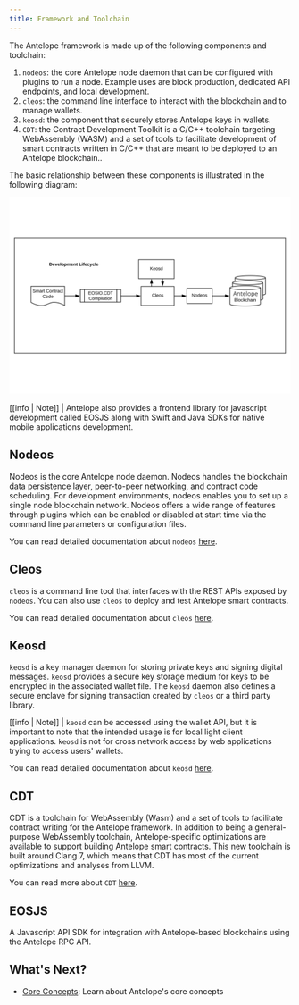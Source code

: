 ```yaml
---
title: Framework and Toolchain
---
```


The Antelope framework is made up of the following components and toolchain:

1. `nodeos`:  the core Antelope node daemon that can be configured with plugins to run a node. Example uses are block production, dedicated API endpoints, and local development.
2. `cleos`: the command line interface to interact with the blockchain and to manage wallets.
3. `keosd`: the component that securely stores Antelope keys in wallets.
4. `CDT`: the Contract Development Toolkit is a C/C++ toolchain targeting WebAssembly (WASM) and a set of tools to facilitate development of smart contracts written in C/C++ that are meant to be deployed to an Antelope blockchain..

The basic relationship between these components is illustrated in the following diagram:

![Antelope Development Lifecycle](./images/Antelope-Overview-dev.svg)

[[info | Note]]
| Antelope also provides a frontend library for javascript development called EOSJS along with Swift and Java SDKs for native mobile applications development.

## Nodeos

Nodeos is the core Antelope node daemon. Nodeos handles the blockchain data persistence layer, peer-to-peer networking, and contract code scheduling. For development environments, nodeos enables you to set up a single node blockchain network. Nodeos offers a wide range of features through plugins which can be enabled or disabled at start time via the command line parameters or configuration files.

You can read detailed documentation about `nodeos` [here](http://docs.eosnetwork.com/eosdocs/developer-tools/nodeos/).
<!-- The link will be updated once the initial site is live -->

## Cleos

`cleos` is a command line tool that interfaces with the REST APIs exposed by `nodeos`. You can also use `cleos` to deploy and test Antelope smart contracts.

You can read detailed documentation about `cleos` [here](http://docs.eosnetwork.com/eosdocs/developer-tools/cleos/).
<!-- The link will be updated once the initial site is live -->

## Keosd

`keosd` is a key manager daemon for storing private keys and signing digital messages. `keosd` provides a secure key storage medium for keys to be encrypted in the associated wallet file. The `keosd` daemon also defines a secure enclave for signing transaction created by `cleos` or a third party library.


[[info | Note]]
| `keosd` can be accessed using the wallet API, but it is important to note that the intended usage is for local light client applications. `keosd` is not for cross network access by web applications trying to access users' wallets.

You can read detailed documentation about `keosd` [here](http://docs.eosnetwork.com/eosdocs/developer-tools/keosd/).
<!-- The link will be updated once the initial site is live -->

## CDT

CDT is a toolchain for WebAssembly (Wasm) and a set of tools to facilitate contract writing for the Antelope framework. In addition to being a general-purpose WebAssembly toolchain, Antelope-specific optimizations are available to support building Antelope smart contracts. This new toolchain is built around Clang 7, which means that CDT has most of the current optimizations and analyses from LLVM.

You can read more about `CDT` [here](https://github.com/AntelopeIO/cdt).

## EOSJS

A Javascript API SDK for integration with Antelope-based blockchains using the Antelope RPC API.

## What's Next?

- [Core Concepts](02_core_concepts.md): Learn about Antelope's core concepts
